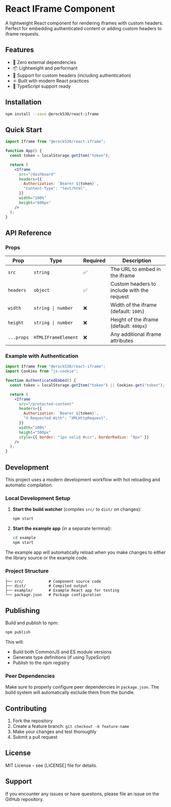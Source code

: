 # React IFrame Component

A lightweight React component for rendering iframes with custom headers. Perfect for embedding authenticated content or adding custom headers to iframe requests.

## Features

- 🚀 Zero external dependencies
- 📦 Lightweight and performant
- 🔐 Support for custom headers (including authentication)
- ⚛️ Built with modern React practices
- 📱 TypeScript support ready

## Installation

```bash
npm install --save @erock530/react-iframe
```

## Quick Start

```jsx
import Iframe from "@erock530/react-iframe";

function App() {
  const token = localStorage.getItem("token");

  return (
    <Iframe
      src="/dashboard"
      headers={{
        Authorization: `Bearer ${token}`,
        "Content-Type": "text/html",
      }}
      width="100%"
      height="600px"
    />
  );
}
```

## API Reference

### Props

| Prop | Type | Required | Description |
|------|------|----------|-------------|
| `src` | `string` | ✅ | The URL to embed in the iframe |
| `headers` | `object` | ✅ | Custom headers to include with the request |
| `width` | `string \| number` | ❌ | Width of the iframe (default: `100%`) |
| `height` | `string \| number` | ❌ | Height of the iframe (default: `400px`) |
| `...props` | `HTMLIFrameElement` | ❌ | Any additional iframe attributes |

### Example with Authentication

```jsx
import Iframe from "@erock530/react-iframe";
import Cookies from "js-cookie";

function AuthenticatedEmbed() {
  const token = localStorage.getItem("token") || Cookies.get("token");

  return (
    <Iframe
      src="/protected-content"
      headers={{
        Authorization: `Bearer ${token}`,
        "X-Requested-With": "XMLHttpRequest",
      }}
      width="100%"
      height="500px"
      style={{ border: "1px solid #ccc", borderRadius: "8px" }}
    />
  );
}
```

## Development

This project uses a modern development workflow with hot reloading and automatic compilation.

### Local Development Setup

1. **Start the build watcher** (compiles `src/` to `dist/` on changes):
   ```bash
   npm start
   ```

2. **Start the example app** (in a separate terminal):
   ```bash
   cd example
   npm start
   ```

The example app will automatically reload when you make changes to either the library source or the example code.

### Project Structure

```
├── src/           # Component source code
├── dist/          # Compiled output
├── example/       # Example React app for testing
└── package.json   # Package configuration
```

## Publishing

Build and publish to npm:

```bash
npm publish
```

This will:
- Build both CommonJS and ES module versions
- Generate type definitions (if using TypeScript)
- Publish to the npm registry

### Peer Dependencies

Make sure to properly configure peer dependencies in `package.json`. The build system will automatically exclude them from the bundle.

## Contributing

1. Fork the repository
2. Create a feature branch: `git checkout -b feature-name`
3. Make your changes and test thoroughly
4. Submit a pull request

## License

MIT License - see [LICENSE] file for details.

## Support

If you encounter any issues or have questions, please file an issue on the GitHub repository.